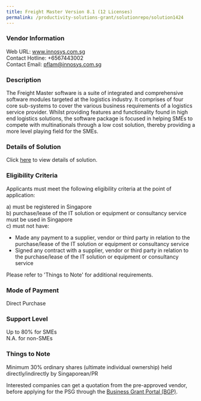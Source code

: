 ```yaml
---
title: Freight Master Version 8.1 (12 Licenses)
permalink: /productivity-solutions-grant/solutionrepo/solution1424
---
```


### Vendor Information
Web URL: www.innosys.com.sg <br>Contact Hotline: +6567443002 <br>Contact Email: pflam@innosys.com.sg <br>

### Description

The Freight Master software is a suite of integrated and comprehensive software modules targeted at the logistics industry. It comprises of four core sub-systems to cover the various business requirements of a logistics service provider. Whilst providing features and functionality found in high end logistics solutions, the software package is focused in helping SMEs to compete with multinationals through a low cost solution, thereby providing a more level playing field for the SMEs.

### Details of Solution

Click <a href='https://www.gobusiness.gov.sg/images/psg/Desensitised_Innosys_20200256_Annex_3_Part_3.pdf' target='_blank'>here</a> to view details of solution.

### Eligibility Criteria

Applicants must meet the following eligibility criteria at the point of application:

a) must be registered in Singapore <br>
b) purchase/lease of the IT solution or equipment or consultancy service must be used in Singapore <br>
c) must not have:
- Made any payment to a supplier, vendor or third party in relation to the purchase/lease of the IT solution or equipment or consultancy service
- Signed any contract with a supplier, vendor or third party in relation to the purchase/lease of the IT solution or equipment or consultancy service

Please refer to 'Things to Note' for additional requirements.

### Mode of Payment
Direct Purchase

### Support Level
Up to 80% for SMEs <br>
N.A. for non-SMEs

### Things to Note
Minimum 30% ordinary shares (ultimate individual ownership) held directly/indirectly by Singaporean/PR

Interested companies can get a quotation from the pre-approved vendor, before applying for the PSG through the <a target='_blank' href='https://www.businessgrants.gov.sg/'>Business Grant Portal (BGP)</a>.
